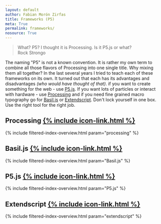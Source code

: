 ```yaml
---  
layout: default
author: Fabian Morón Zirfas
title: Frameworks (P5)
meta: True
permalink: frameworks/
nosource: True
---  
```

> What? P5? I thought it is Processing. Is it P5.js or what?  
> Rock Strongo  

The naming "P5" is not a known convention. It is rather my own term to combine all those flavors of Processing into one single title. Why mixing them all together? In the last several years I tried to teach each of these frameworks on its own. It turned out that each has its advantages and disadvantages _(who would have thought of that)_. if you want to create something for the web - use [P5.js](/gestalten-in-code/p5js). If you want lots of particles or interact with hardware - use [Processing](/gestalten-in-code/processing) and if you need fine grained macro typography go for [Basil.js](/gestalten-in-code/basiljs) or [Extendscript](/gestalten-in-code/extendscript). Don't lock yourself in one box. Use the right tool for the right job.  

## Processing [{% include icon-link.html %}]({{site.baseurl}}/processing)  

{% include filtered-index-overview.html param="processing" %}

## Basil.js [{% include icon-link.html %}]({{site.baseurl}}/basiljs)

{% include filtered-index-overview.html param="Basil.js" %}

## P5.js [{% include icon-link.html %}]({{site.baseurl}}/p5js)

{% include filtered-index-overview.html param="P5.js" %}

## Extendscript [{% include icon-link.html %}]({{site.baseurl}}/extendscript)

{% include filtered-index-overview.html param="extendscript" %}
